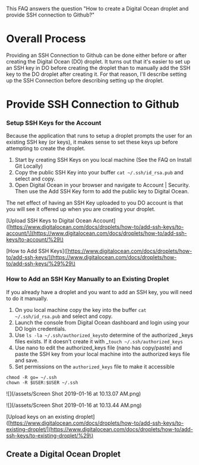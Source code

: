 This FAQ answers the question "How to create a Digital Ocean droplet and provide SSH connection to Github?"

# Overall Process

Providing an SSH Connection to Github can be done either before or after creating the Digital Ocean \(DO\) droplet.  It turns out that it's easier to set up an SSH key in DO before creating the droplet than to manually add the SSH key to the DO droplet after creating it.  For that reason, I'll describe setting up the SSH Connection before describing setting up the droplet.

# Provide SSH Connection to Github

### Setup SSH Keys for the Account

Because the application that runs to setup a droplet prompts the user for an existing SSH key \(or keys\), it makes sense to set these keys up before attempting to create the droplet.

1. Start by creating SSH Keys on you local machine \(See the FAQ on Install Git Locally\)
2. Copy the public  SSH Key into your buffer `cat ~/.ssh/id_rsa.pub` and select and copy.
3. Open Digital Ocean in your browser and navigate to Account \| Security.  Then use the Add SSH Key form to add the public key to Digital Ocean.

The net effect of having an SSH Key uploaded to you DO account is that you will see it offered up when you are creating your droplet.

\[Upload SSH Keys to Digital Ocean Account\]\([https://www.digitalocean.com/docs/droplets/how-to/add-ssh-keys/to-account/\](https://www.digitalocean.com/docs/droplets/how-to/add-ssh-keys/to-account/%29\)

\[How to Add SSH Keys\]\([https://www.digitalocean.com/docs/droplets/how-to/add-ssh-keys/](https://www.digitalocean.com/docs/droplets/how-to/add-ssh-keys/%29%29\)

### How to Add an SSH Key Manually to an Existing Droplet

If you already have a droplet and you want to add an SSH key, you will need to do it manually.

1. On you local machine copy the key into the buffer `cat ~/.ssh/id_rsa.pub` and select and copy.
2. Launch the console from Digital Ocean dashboard and login using your DO login credentials.
3. Use `ls -la ~/.ssh/authorized_keys`to determine of the authorized _keys files exists.  If it doesn't create it with _`touch ~/.ssh/authorized_keys`
4. Use nano to edit the authorized\_keys file \(nano has copy/paste\) and paste the SSH key from your local machine into the authorized keys file and save.
5. Set permissions on the `authorized_keys` file to make it accessible   

```
chmod -R go= ~/.ssh
chown -R $USER:$USER ~/.ssh
```

![](/assets/Screen Shot 2019-01-16 at 10.13.07 AM.png)

![](/assets/Screen Shot 2019-01-16 at 10.13.44 AM.png)



\[Upload keys on an existing droplet\]\([https://www.digitalocean.com/docs/droplets/how-to/add-ssh-keys/to-existing-droplet/](https://www.digitalocean.com/docs/droplets/how-to/add-ssh-keys/to-existing-droplet/%29\)



## Create a Digital Ocean Droplet

## 



